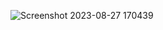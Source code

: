 ![Screenshot 2023-08-27 170439](https://github.com/Shrey-12/Pear-2/assets/98189346/58a187eb-cd9e-4358-9e3b-74af57e2adc8)
